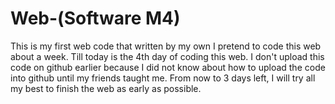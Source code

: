 # Web-(Software M4)
 This is my first web code that written by my own
 I pretend to code this web about a week. Till today is the 4th day of coding this web. I don't upload this code on github earlier because I did not know about how to upload the code into github until my friends taught me.
 From now to 3 days left, I will try all my best to finish the web as early as possible. 
